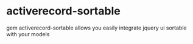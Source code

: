 activerecord-sortable
=====================

gem activerecord-sortable allows you easily integrate jquery ui sortable with your models
